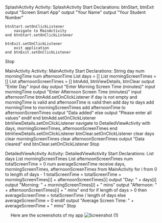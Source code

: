 SplashActivity
Activity: SplashActivity
Start
 Declarations: btnStart, btnExit
    output "Screen Smart App"
    output "Your Name"
    output "Your Student Number"
    
    btnStart.setOnClickListener
        navigate to MainActivity
    end btnStart.setOnClickListener
    
    btnExit.setOnClickListener
        exit application
    end btnExit.setOnClickListener
Stop






MainActivity
Activity: MainActivity
Start
    Declarations: 
        String day
        num morningTime
        num afternoonTime
        List<String> days = []
        List<num> morningScreenTimes = []
        List<num> afternoonScreenTimes = []
        btnAdd, btnViewDetails, btnClear
    output "Enter Day"
    input day
    output "Enter Morning Screen Time (minutes)"
    input morningTime
    output "Enter Afternoon Screen Time (minutes)"
    input afternoonTime
    btnAdd.setOnClickListener
        if day is not empty and morningTime is valid and afternoonTime is valid then
            add day to days
            add morningTime to morningScreenTimes
            add afternoonTime to afternoonScreenTimes
            output "Data added"
        else
            output "Please enter all values"
        endif
    end btnAdd.setOnClickListener
    btnViewDetails.setOnClickListener
        navigate to DetailedViewActivity with days, morningScreenTimes, afternoonScreenTimes
    end btnViewDetails.setOnClickListener
    btnClear.setOnClickListener
        clear days
        clear morningScreenTimes
        clear afternoonScreenTimes
        output "Data cleared"
    end btnClear.setOnClickListener
Stop








DetailedViewActivity
Activity: DetailedViewActivity
Start
    Declarations:
        List<String> days
        List<num> morningScreenTimes
        List<num> afternoonScreenTimes
        num totalScreenTime = 0
        num averageScreenTime
    receive days, morningScreenTimes, afternoonScreenTimes from MainActivity
    for i from 0 to length of days - 1
        totalScreenTime = totalScreenTime + morningScreenTimes[i] + afternoonScreenTimes[i]
        output "Day: " + days[i]
        output "Morning: " + morningScreenTimes[i] + " mins"
        output "Afternoon: " + afternoonScreenTimes[i] + " mins"
    end for
    if length of days > 0 then
        averageScreenTime = totalScreenTime / length of days
    else
        averageScreenTime = 0
    endif
    output "Average Screen Time: " + averageScreenTime + " mins"
Stop

 
Here are the screenshots of my app
![Screenshot (1)](https://github.com/coherenceT/SplashActivity/assets/161321318/a56df826-a504-4f0a-9029-12ae5445dc6d)
